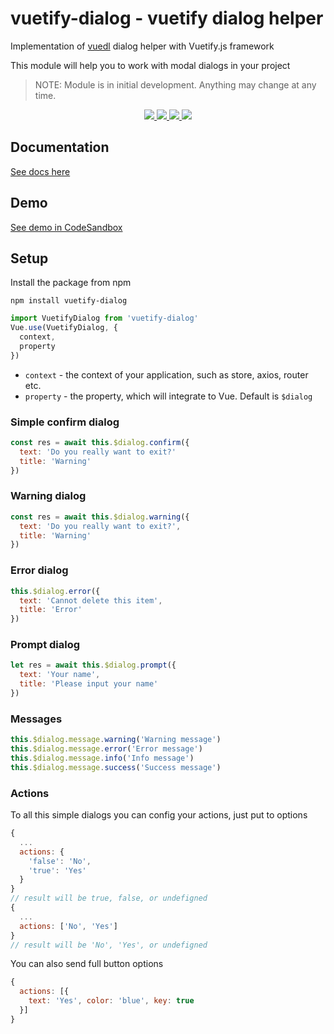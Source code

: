 # vuetify-dialog - vuetify dialog helper

Implementation of [vuedl](https://github.com/yariksav/vuedl) dialog helper with Vuetify.js framework

This module will help you to work with modal dialogs in your project

> NOTE: Module is in initial development. Anything may change at any time.

<p align="center">
  <a href="https://npmcharts.com/compare/vuetify-dialog?minimal=true">
    <img src="http://img.shields.io/npm/dm/vuetify-dialog.svg">
  </a>
  <a href="https://www.npmjs.org/package/vuetify-dialog">
    <img src="https://img.shields.io/npm/v/vuetify-dialog.svg">
  </a>
  <a href="http://img.badgesize.io/https://unpkg.com/vuetify-dialog/dist/vuetify-dialog.js?compression=gzip&label=gzip%20size:%20JS">
    <img src="http://img.badgesize.io/https://unpkg.com/vuetify-dialog/dist/vuetify-dialog.cjs.js?compression=gzip&label=gzip%20size:%20JS">
  </a>
  <a href="LICENSE">
    <img src="https://img.shields.io/badge/License-MIT-yellow.svg">
  </a>
</p>

## Documentation
[See docs here](https://github.com/yariksav/vuedl#readme)

## Demo
[See demo in CodeSandbox](https://k2910xo07r.codesandbox.io/)

## Setup

Install the package from npm

```npm
npm install vuetify-dialog
```

```javascript
import VuetifyDialog from 'vuetify-dialog'
Vue.use(VuetifyDialog, {
  context,
  property
})
```

+ `context` - the context of your application, such as store, axios, router etc.
+ `property` - the property, which will integrate to Vue. Default is `$dialog`

### Simple confirm dialog
```js
const res = await this.$dialog.confirm({
  text: 'Do you really want to exit?'
  title: 'Warning'
})
```

### Warning dialog
```js
const res = await this.$dialog.warning({
  text: 'Do you really want to exit?',
  title: 'Warning'
})
```

### Error dialog
```js
this.$dialog.error({
  text: 'Cannot delete this item',
  title: 'Error'
})
```

### Prompt dialog
```js
let res = await this.$dialog.prompt({
  text: 'Your name',
  title: 'Please input your name'
})
```

### Messages
```js
this.$dialog.message.warning('Warning message')
this.$dialog.message.error('Error message')
this.$dialog.message.info('Info message')
this.$dialog.message.success('Success message')
```

### Actions
To all this simple dialogs you can config your actions, just put to options
```js
{
  ...
  actions: {
    'false': 'No',
    'true': 'Yes'
  }
}
// result will be true, false, or undefigned
{
  ...
  actions: ['No', 'Yes']
}
// result will be 'No', 'Yes', or undefigned

```
You can also send full button options
```js
{
  actions: [{
    text: 'Yes', color: 'blue', key: true
  }]
}
```


[npm-image]: https://img.shields.io/npm/v/vuetify-dialog.svg?style=flat-square
[npm-url]: https://npmjs.org/package/vuetify-dialog
